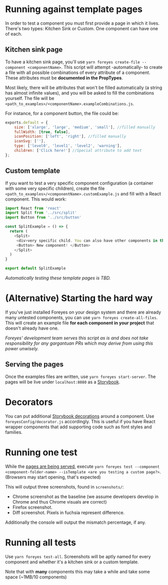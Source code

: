 
# Running against template pages

In order to test a component you must first provide a page in which it lives. There's two types: Kitchen Sink or Custom. One component can have one of each.

## Kitchen sink page

To have a kitchen sink page, you'll use `yarn foreyes create-file --component <componentName>`. This script will attempt -automatically- to create a file with all possible combinations of every attribute of a component. These attributes must be **documented in the PropTypes**.

Most likely, there will be attributes that won't be filled automatically (a string has almost infinite values), and you will be asked to fill the combinations yourself. The file will be `<path_to_examples>/<componentName>.exampleCombinations.js`.

For instance, for a component button, the file could be:

```javascript
exports.default = {
    size: ['xlarge', 'large', 'medium', 'small'], //filled manually
    fullWidth: [true, false],
    iconPosition: ['left', 'right'], //filled manually
    iconSvg: [''],
    type: ['level0', 'level1', 'level2', 'warning'],
    children: ['Click here!'] //Special attribute to add text
};
```

## Custom template

If you want to test a very specific component configuration (a container with some very specific children), create the file `<path_to_examples>/<componentName>.customExample.js` and fill with a React component. This would work: 

```javascript
import React from 'react'
import Split from '../src/split'
import Button from '../src/button'

const SplitExample = () => {
  return (
    <Split>
     <div>very specific child. You can also have other components in this template</div>
     <Button> New component! </Button>
    </Split>
  )
}

export default SplitExample
```

*Automatically testing these template pages is TBD.*

# (Alternative) Starting the hard way
If you've just installed Foreyes on your design system and there are already many untested components, you can use `yarn foreyes create-all-files`. This will create an example file **for each component in your project** that doesn't already have one.

*Foreyes' development team serves this script as is and does not take responsibility for any gargantuan PRs which may derive from using this power unwisely.*

## <a name="serving-pages"></a>Serving the pages

Once the examples files are written, use `yarn foreyes start-server`. The pages will be live under `localhost:8080` as a [Storybook](https://storybook.js.org).

# Decorators

You can put additional [Storybook decorations](https://storybook.js.org/basics/writing-stories/#using-decorators) around a component. Use `foreyesConfig/decorator.js` accordingly. This is useful if you have React wrapper components that add supporting code such as font styles and families.

# Running one test

While the [pages are being served](#serving-pages), execute `yarn foreyes test --component <component-folder-name> --isTemplate <are you testing a custom page?>`. (Browsers may start opening, that's expected)

This will output three screenshots, found in `screenshots/`:
* Chrome screenshot as the baseline (we assume developers develop in Chrome and thus Chrome visuals are correct)
* Firefox screenshot.
* Diff screenshot. Pixels in fuchsia represent difference.

Additionally the console will output the mismatch percentage, if any.

# Running all tests

Use `yarn foreyes test-all`. Screenshots will be aptly named for every component and whether it's a kitchen sink or a custom template.

Note that with **many** components this may take a while and take some space (~1MB/10 components)
